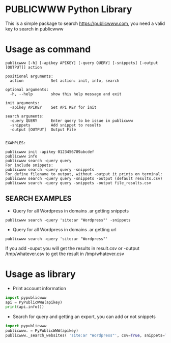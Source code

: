 PUBLICWWW Python Library   
========================

This is a simple package to search https://publicwww.com, you need a valid key to search in publicwww

Usage as command
================

    publicwww [-h] [-apikey APIKEY] [-query QUERY] [-snippets] [-output [OUTPUT]] action
    
    positional arguments:
      action            Set action: init, info, search
    
    optional arguments:
      -h, --help        show this help message and exit
    
    init arguments:
      -apikey APIKEY    Set API KEY for init
    
    search arguments:
      -query QUERY      Enter query to be issue in publicwww
      -snippets         Add snippet to results
      -output [OUTPUT]  Output File
    
    
    EXAMPLES:
    
    publicwww init -apikey 0123456789abcdef
    publicwww info
    publicwww search -query query
    For include snippets:
    publicwww search -query query -snippets
    For define filename to output, without -output it prints on terminal:
    publicwww search -query query -snippets -output (default results.csv)
    publicwww search -query query -snippets -output file_results.csv
    

SEARCH EXAMPLES
---------------

* Query for all Wordpress in domains .ar getting snippets

```console
publicwww search -query 'site:ar "Wordpress"' -snippets
```

* Query for all Wordpress in domains .ar getting url

```console
publicwww search -query 'site:ar "Wordpress"' 
```
If you add -ouput you will get the results in result.csv or -output /tmp/whatever.csv to get the result in /tmp/whatever.csv 

Usage as library
================

* Print account information

```python
import pypublicwww
api = PyPublicWWW(apikey)
print(api.info())
```
* Search for query and getting an export, you can add or not snippets

```python
import pypublicwww
publicwww. = PyPublicWWW(apikey)
publicwww._search_websites( 'site:ar "Wordpress"', csv=True, snippets=True)
```
